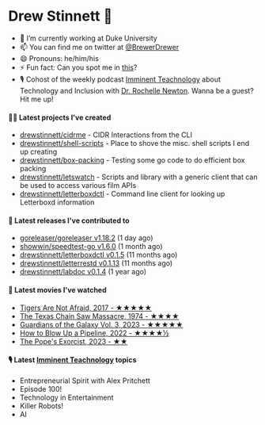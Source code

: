 
# Drew Stinnett 👋

- 🔭 I’m currently working at Duke University
- 📫 You can find me on twitter at [@BrewerDrewer](https://twitter.com/BrewerDrewer)
- 😄 Pronouns: he/him/his
- ⚡ Fun fact: Can you spot me in [this](https://www.youtube.com/watch?v=oL9WnB0qHBA)?
- 🎙 Cohost of the weekly podcast [Imminent Teachnology](https://podcast.imminentteachnology.com/) about Technology and Inclusion with [Dr. Rochelle Newton](https://www.linkedin.com/in/drrochellenewton/). Wanna be a guest? Hit me up!

#### 👨‍💻 Latest projects I've created
- [drewstinnett/cidrme](https://github.com/drewstinnett/cidrme) - CIDR Interactions from the CLI
- [drewstinnett/shell-scripts](https://github.com/drewstinnett/shell-scripts) - Place to shove the misc. shell scripts I end up creating
- [drewstinnett/box-packing](https://github.com/drewstinnett/box-packing) - Testing some go code to do efficient box packing
- [drewstinnett/letswatch](https://github.com/drewstinnett/letswatch) - Scripts and library with a generic client that can be used to access various film APIs
- [drewstinnett/letterboxdctl](https://github.com/drewstinnett/letterboxdctl) - Command line client for looking up Letterboxd information

#### 🚀 Latest releases I've contributed to
- [goreleaser/goreleaser v1.18.2](https://github.com/goreleaser/goreleaser/releases/tag/v1.18.2) (1 day ago)
- [showwin/speedtest-go v1.6.0](https://github.com/showwin/speedtest-go/releases/tag/v1.6.0) (1 month ago)
- [drewstinnett/letterboxdctl v0.1.5](https://github.com/drewstinnett/letterboxdctl/releases/tag/v0.1.5) (11 months ago)
- [drewstinnett/letterrestd v0.1.13](https://github.com/drewstinnett/letterrestd/releases/tag/v0.1.13) (11 months ago)
- [drewstinnett/labdoc v0.1.4](https://github.com/drewstinnett/labdoc/releases/tag/v0.1.4) (1 year ago)

#### 🍿 Latest movies I've watched
- [Tigers Are Not Afraid, 2017 - ★★★★★](https://letterboxd.com/mondodrew/film/tigers-are-not-afraid/)
- [The Texas Chain Saw Massacre, 1974 - ★★★★](https://letterboxd.com/mondodrew/film/the-texas-chain-saw-massacre/)
- [Guardians of the Galaxy Vol. 3, 2023 - ★★★★★](https://letterboxd.com/mondodrew/film/guardians-of-the-galaxy-vol-3/)
- [How to Blow Up a Pipeline, 2022 - ★★★★½](https://letterboxd.com/mondodrew/film/how-to-blow-up-a-pipeline/)
- [The Pope&#39;s Exorcist, 2023 - ★★](https://letterboxd.com/mondodrew/film/the-popes-exorcist/)

#### 🎙 Latest [Imminent Teachnology](https://podcast.imminentteachnology.com/) topics
- Entrepreneurial Spirit with Alex Pritchett
- Episode 100!
- Technology in Entertainment
- Killer Robots!
- AI
